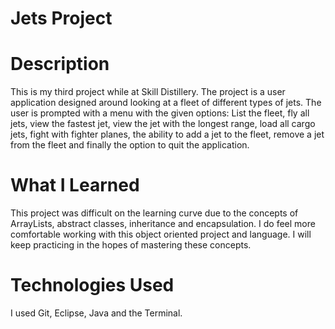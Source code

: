 # Jets Project

# Description
This is my third project while at Skill Distillery. The project is a user application designed around looking at a fleet of different types of jets. The user is prompted with a menu with the given options: List the fleet, fly all jets, view the fastest jet, view the jet with the longest range, load all cargo jets, fight with fighter planes, the ability to add a jet to the fleet, remove a jet from the fleet and finally the option to quit the application. 
# What I Learned
This project was difficult on the learning curve due to the concepts of ArrayLists, abstract classes, inheritance and encapsulation. I do feel more comfortable working with this object oriented project and language. I will keep practicing in the hopes of mastering these concepts.
# Technologies Used
I used Git, Eclipse, Java and the Terminal.